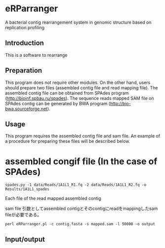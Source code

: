 # eRParranger
A bacterial contig rearrangement system in genomic structure based on replication profiling

## Introduction 
This is a software to rearrange

## Preparation
This program does not require other modules. On the other hand, users should prepare two files (assembled contig file and read mapping file).
The assembled contig file can be obtained from SPAdes program (http://bioinf.spbau.ru/spades).
The sequence reads mapped SAM file on SPAdes contig can be generated by BWA program (http://bio-bwa.sourceforge.net).

## Usage
This program requires the assembled contig file and sam file.
An example of a procedure for preparing these files will be described below.

# assembled congif file (In the case of SPAdes)

```
spades.py -1 data/Reads/1A1L1_R1.fq -2 data/Reads/1A1L1_R2.fq -o Results/1A1L1_spades
```
Each file of the read mapped assembled contig

sam file
引数としてassembled contigとそのcontigにreadをmappingしたsam fileが必要である。

```
perl eRParranger.pl -c contig.fasta -s mapped.sam -l 50000 -o output
```
## Input/output

